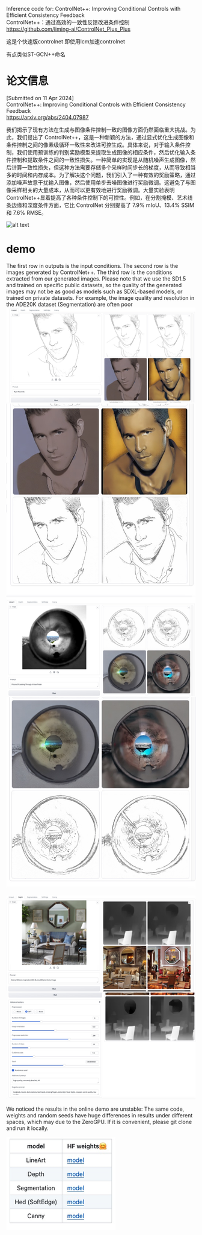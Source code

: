 Inference code for: ControlNet++: Improving Conditional Controls with Efficient Consistency Feedback     
ControlNet++：通过高效的一致性反馈改进条件控制    
https://github.com/liming-ai/ControlNet_Plus_Plus   

这是个快速版controlnet 即使用lcm加速controlnet

有点类似ST-GCN++命名 


# 论文信息
[Submitted on 11 Apr 2024]     
ControlNet++: Improving Conditional Controls with Efficient Consistency Feedback    
https://arxiv.org/abs/2404.07987    

我们揭示了现有方法在生成与图像条件控制一致的图像方面仍然面临重大挑战。为此，我们提出了 ControlNet++，这是一种新颖的方法，通过显式优化生成图像和条件控制之间的像素级循环一致性来改进可控生成。具体来说，对于输入条件控制，我们使用预训练的判别奖励模型来提取生成图像的相应条件，然后优化输入条件控制和提取条件之间的一致性损失。一种简单的实现是从随机噪声生成图像，然后计算一致性损失，但这种方法需要存储多个采样时间步长的梯度，从而导致相当多的时间和内存成本。为了解决这个问题，我们引入了一种有效的奖励策略，通过添加噪声故意干扰输入图像，然后使用单步去噪图像进行奖励微调。这避免了与图像采样相关的大量成本，从而可以更有效地进行奖励微调。大量实验表明ControlNet++显着提高了各种条件控制下的可控性。例如，在分割掩模、艺术线条边缘和深度条件方面，它比 ControlNet 分别提高了 7.9% mIoU、13.4% SSIM 和 7.6% RMSE。       

![alt text](assets/ControlNet_Plus_Plus/image.png)     


# demo
The first row in outputs is the input conditions. The second row is the images generated by ControlNet++. The third row is the conditions extracted from our generated images. Please note that we use the SD1.5 and trained on specific public datasets, so the quality of the generated images may not be as good as models such as SDXL-based models, or trained on private datasets. For example, the image quality and resolution in the ADE20K dataset (Segmentation) are often poor     
![alt text](assets/ControlNet_Plus_Plus/image-1.png)   
![alt text](assets/ControlNet_Plus_Plus/image-2.png)    
![alt text](assets/ControlNet_Plus_Plus/image-3.png)     
![alt text](assets/ControlNet_Plus_Plus/image-4.png)    

![alt text](assets/ControlNet_Plus_Plus/image-5.png)    
![alt text](assets/ControlNet_Plus_Plus/image-6.png)   



We noticed the results in the online demo are unstable: The same code, weights and random seeds have huge differences in results under different spaces, which may due to the ZeroGPU. If it is convenient, please git clone and run it locally.


![alt text](assets/ControlNet_Plus_Plus/image-7.png)   



















